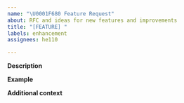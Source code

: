 ```yaml
---
name: "\U0001F680 Feature Request"
about: RFC and ideas for new features and improvements
title: "[FEATURE] "
labels: enhancement
assignees: he110

---
```


**Description**
<!-- A clear and concise description of the new feature. -->

**Example**
<!-- A simple example of the new feature in action (include PHP code, YAML config, etc.)
     If the new feature changes an existing feature, include a simple before/after comparison. -->

**Additional context**
<!-- Add any other context or screenshots about the feature request here. -->
